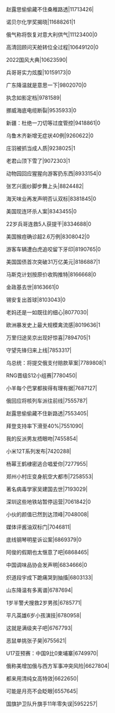 赵露思偷偷藏不住桑稚路透|11713426|

诺贝尔化学奖揭晓|11688261|1

俄气称将恢复对意大利供气|11123400|0

高清回顾问天舱转位全过程|10649120|0

2022国风大典|10623590|

兵哥哥实力炫腹|10159173|0

广东降温就是意思一下|9802070|0

执念如影定档|9781589|

挪威海底电缆断裂|9535933|0

新疆：杜绝一刀切等过度管控|9418861|0

乌鲁木齐新增无症状40例|9260622|0

庄羽被抓当成人质|9238025|1

老君山顶下雪了|9072303|1

动物园回应猩猩向游客扔东西|8933154|0

张艺兴面纱脚步舞上头|8824482|

海天味业再发声明否认双标|8381845|0

美国现连环杀人案|8343455|0

22岁兵哥连救5人获提干|8334688|0

美国猴痘确诊超2.6万例|8308042|0

游客车辆遭白虎追咬留下牙印|8190765|0

美国国债首次突破31万亿美元|8186887|1

马斯克计划按原价收购推特|8166668|0

金政基去世|8163661|0

锡安复出首球|8103043|0

老妈还是一如既往的细心|8077030|

欧洲暴发史上最大规模禽流感|8019636|1

万里归途吴京出现好惊喜|7894705|1

守望先锋归来上线|7853317|

乌总统：将提交俄支付赔款草案|7789808|1

RNG晋级S12小组赛|7780450|

小羊每个巴掌都挨得有理有据|7687127|

俄回应将核列车派往前线|7555787|

赵露思偷偷藏不住新路透|7553405|

拜登支持率下滑至40%|7551090|

我的反派男友捂眼吻|7455854|

小米12T系列发布|7420288|

杨幂王鹤棣密逃合唱爱你|7277955|

郑州小村庄变身航空大都市|7258553|

著名病毒学家吴建国去世|7193029|

深圳这些地铁站暂停运营|7061842|0

小伙的颜值已然到达顶峰|7048008|

媒体评酱油双标门|7046811|

底线钢琴明星诉讼案|6869379|0

阿俊的假期也太惬意了吧|6868465|

中国调味品协会发声明|6834666|0

炽道段宇成下跪痛哭到抽搐|6803133|

山东降温有多离谱|6787694|

1岁半警犬搜救2岁男孩|6785771|

平凡英雄6岁小孩演技|6780958|

这就是满级夹子吧|6767793|

恶鼠单挑张子昊|6755621|

U17亚预赛：中国9比0柬埔寨|6749970|

俄称美增加俄与西方军事冲突风险|6627804|

都来用清纯女高特效|6622650|

可能是月亮不会眨眼|6557645|

国旗护卫队升旗手11年零失误|5952257|

